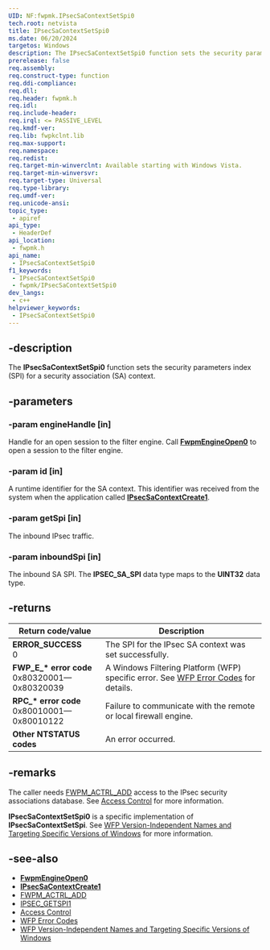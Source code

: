 ```yaml
---
UID: NF:fwpmk.IPsecSaContextSetSpi0
tech.root: netvista
title: IPsecSaContextSetSpi0
ms.date: 06/20/2024
targetos: Windows
description: The IPsecSaContextSetSpi0 function sets the security parameters index (SPI) for a security association (SA) context.
prerelease: false
req.assembly: 
req.construct-type: function
req.ddi-compliance: 
req.dll: 
req.header: fwpmk.h
req.idl: 
req.include-header: 
req.irql: <= PASSIVE_LEVEL
req.kmdf-ver: 
req.lib: fwpkclnt.lib
req.max-support: 
req.namespace: 
req.redist: 
req.target-min-winverclnt: Available starting with Windows Vista.
req.target-min-winversvr: 
req.target-type: Universal
req.type-library: 
req.umdf-ver: 
req.unicode-ansi: 
topic_type:
 - apiref
api_type:
 - HeaderDef
api_location:
 - fwpmk.h
api_name:
 - IPsecSaContextSetSpi0
f1_keywords:
 - IPsecSaContextSetSpi0
 - fwpmk/IPsecSaContextSetSpi0
dev_langs:
 - c++
helpviewer_keywords:
 - IPsecSaContextSetSpi0
---
```


## -description

The **IPsecSaContextSetSpi0** function sets the security parameters index (SPI) for a security association (SA) context.

## -parameters

### -param engineHandle [in]

Handle for an open session to the filter engine. Call **[FwpmEngineOpen0](nf-fwpmk-fwpmengineopen0.md)** to open a session to the filter engine.

### -param id [in]

A runtime identifier for the SA context. This identifier was received from the system when the application called **[IPsecSaContextCreate1](nf-fwpmk-ipsecsacontextcreate1.md)**.

### -param getSpi [in]

The inbound IPsec traffic.

### -param inboundSpi [in]

The inbound SA SPI. The **IPSEC_SA_SPI** data type maps to the **UINT32** data type.

## -returns

| Return code/value | Description |
|---|---|
| **ERROR_SUCCESS**<br>0 | The SPI for the IPsec SA context was set successfully. |
| **FWP_E_\* error code**<br>0x80320001—0x80320039 | A Windows Filtering Platform (WFP) specific error. See [WFP Error Codes](/windows/win32/fwp/wfp-error-codes) for details. |
| **RPC_\* error code**<br>0x80010001—0x80010122 | Failure to communicate with the remote or local firewall engine. |
| **Other NTSTATUS codes** | An error occurred. |

## -remarks

The caller needs [FWPM_ACTRL_ADD](/windows/desktop/FWP/access-right-identifiers) access to the IPsec security associations database. See [Access Control](/windows/desktop/FWP/access-control) for more information.

**IPsecSaContextSetSpi0** is a specific implementation of **IPsecSaContextSetSpi**. See [WFP Version-Independent Names and Targeting Specific Versions of Windows](/windows/desktop/FWP/wfp-version-independent-names-and-targeting-specific-versions-of-windows) for more information.

## -see-also

- **[FwpmEngineOpen0](nf-fwpmk-fwpmengineopen0.md)**
- **[IPsecSaContextCreate1](nf-fwpmk-ipsecsacontextcreate1.md)**
- [FWPM_ACTRL_ADD](/windows/desktop/FWP/access-right-identifiers)
- [IPSEC_GETSPI1](/windows/desktop/api/ipsectypes/ns-ipsectypes-ipsec_getspi1)
- [Access Control](/windows/desktop/FWP/access-control)
- [WFP Error Codes](/windows/win32/fwp/wfp-error-codes)
- [WFP Version-Independent Names and Targeting Specific Versions of Windows](/windows/desktop/FWP/wfp-version-independent-names-and-targeting-specific-versions-of-windows)
